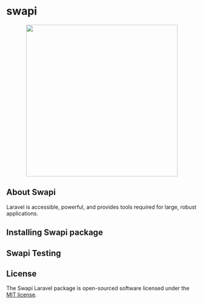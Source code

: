 # swapi
 
<p align="center"><img src="https://upload.wikimedia.org/wikipedia/commons/thumb/6/6c/Star_Wars_Logo.svg/1200px-Star_Wars_Logo.svg.png" width="400"></p>


## About Swapi


Laravel is accessible, powerful, and provides tools required for large, robust applications.

## Installing Swapi package

## Swapi Testing


## License

The Swapi Laravel package is open-sourced software licensed under the [MIT license](https://opensource.org/licenses/MIT).
